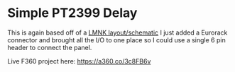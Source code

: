 # Simple PT2399 Delay

This is again based off of a [LMNK layout/schematic](https://www.lookmumnocomputer.com/projects#/2399-triple-splashback) I just added a Eurorack connector and brought all the I/O to one place so I could use a single 6 pin header to connect the panel.

Live F360 project here: https://a360.co/3c8FB6v